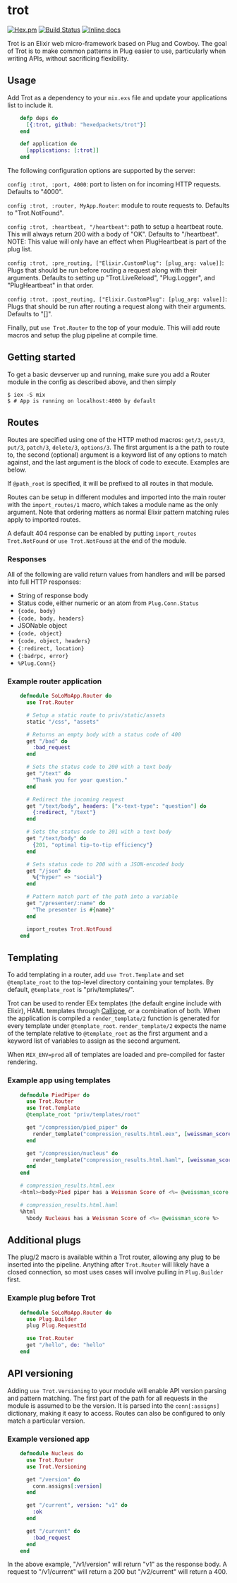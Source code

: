# trot
[![Hex.pm](https://img.shields.io/hexpm/v/trot.svg)](https://hex.pm/packages/trot) [![Build Status](https://travis-ci.org/hexedpackets/trot.svg?branch=master)](https://travis-ci.org/hexedpackets/trot) [![Inline docs](http://inch-ci.org/github/hexedpackets/trot.svg)](http://inch-ci.org/github/hexedpackets/trot)

Trot is an Elixir web micro-framework based on Plug and Cowboy. The goal of Trot is to make common patterns in Plug easier to use, particularly when writing APIs, without sacrificing flexibility.

## Usage
Add Trot as a dependency to your `mix.exs` file and update your applications list to include it.

```Elixir
    defp deps do
      [{:trot, github: "hexedpackets/trot"}]
    end

    def application do
      [applications: [:trot]]
    end
```

The following configuration options are supported by the server:

`config :trot, :port, 4000`: port to listen on for incoming HTTP requests. Defaults to "4000".

`config :trot, :router, MyApp.Router`: module to route requests to. Defaults to "Trot.NotFound".

`config :trot, :heartbeat, "/heartbeat"`: path to setup a heartbeat route. This will always return 200 with a body of
"OK". Defaults to "/heartbeat". NOTE: This value will only have an effect when PlugHeartbeat is part of the plug list.

`config :trot, :pre_routing, ["Elixir.CustomPlug": [plug_arg: value]]`: Plugs that should be run before routing a request along with their arguments. Defaults to setting up "Trot.LiveReload", "Plug.Logger", and "PlugHeartbeat" in that order.

`config :trot, :post_routing, ["Elixir.CustomPlug": [plug_arg: value]]`: Plugs that should be run after routing a request along with their arguments. Defaults to "[]".

Finally, put `use Trot.Router` to the top of your module. This will add route macros and setup the plug pipeline at compile time.


## Getting started
To get a basic devserver up and running, make sure you add a Router module in the config as described above, and then simply
```
$ iex -S mix
$ # App is running on localhost:4000 by default
```

## Routes
Routes are specified using one of the HTTP method macros: `get/3`, `post/3`, `put/3`, `patch/3`, `delete/3`, `options/3`. The first argument is a the path to route to, the second (optional) argument is a keyword list of any options to match against,  and the last argument is the block of code to execute. Examples are below.

If `@path_root` is specified, it will be prefixed to all routes in that module.

Routes can be setup in different modules and imported into the main router with the `import_routes/1` macro, which takes a module name as the only argument. Note that ordering matters as normal Elixir pattern matching rules apply to imported routes.

A default 404 response can be enabled by putting `import_routes Trot.NotFound` or `use Trot.NotFound` at the end of the module.

### Responses
All of the following are valid return values from handlers and will be parsed into full HTTP responses:
- String of response body
- Status code, either numeric or an atom from `Plug.Conn.Status`
- `{code, body}`
- `{code, body, headers}`
- JSONable object
- `{code, object}`
- `{code, object, headers}`
- `{:redirect, location}`
- `{:badrpc, error}`
- `%Plug.Conn{}`

### Example router application

```Elixir
    defmodule SoLoMoApp.Router do
      use Trot.Router

      # Setup a static route to priv/static/assets
      static "/css", "assets"

      # Returns an empty body with a status code of 400
      get "/bad" do
        :bad_request
      end

      # Sets the status code to 200 with a text body
      get "/text" do
        "Thank you for your question."
      end

      # Redirect the incoming request
      get "/text/body", headers: ["x-text-type": "question"] do
        {:redirect, "/text"}
      end

      # Sets the status code to 201 with a text body
      get "/text/body" do
        {201, "optimal tip-to-tip efficiency"}
      end

      # Sets status code to 200 with a JSON-encoded body
      get "/json" do
        %{"hyper" => "social"}
      end

      # Pattern match part of the path into a variable
      get "/presenter/:name" do
        "The presenter is #{name}"
      end

      import_routes Trot.NotFound
    end
```

## Templating
To add templating in a router, add `use Trot.Template` and set `@template_root` to the top-level directory containing your templates. By default, `@template_root` is "priv/templates/".

Trot can be used to render EEx templates (the default engine include with Elixir), HAML templates through [Calliope](https://github.com/nurugger07/calliope), or a combination of both. When the application is compiled a `render_template/2` function is generated for every template under `@template_root`. `render_template/2` expects the name of the template relative to `@template_root` as the first argument and a keyword list of variables to assign as the second argument.

When `MIX_ENV=prod` all of templates are loaded and pre-compiled for faster rendering.

### Example app using templates

```Elixir
    defmodule PiedPiper do
      use Trot.Router
      use Trot.Template
      @template_root "priv/templates/root"

      get "/compression/pied_piper" do
        render_template("compression_results.html.eex", [weissman_score: 5.2])
      end

      get "/compression/nucleus" do
        render_template("compression_results.html.haml", [weissman_score: 2.89])
      end
    end

    # compression_results.html.eex
    <html><body>Pied piper has a Weissman Score of <%= @weissman_score %></body></html>

    # compression_results.html.haml
    %html
      %body Nucleaus has a Weissman Score of <%= @weissman_score %>
```

## Additional plugs
The plug/2 macro is available within a Trot router, allowing any plug to be inserted into the pipeline. Anything after `Trot.Router` will likely have a closed connection, so most uses cases will involve pulling in `Plug.Builder` first.

### Example plug before Trot

```Elixir
    defmodule SoLoMoApp.Router do
      use Plug.Builder
      plug Plug.RequestId

      use Trot.Router
      get "/hello", do: "hello"
    end
```

## API versioning
Adding `use Trot.Versioning` to your module will enable API version parsing and pattern matching. The first part of the path for all requests in the module is assumed to be the version. It is parsed into the `conn[:assigns]` dictionary, making it easy to access. Routes can also be configured to only match a particular version.

### Example versioned app

```Elixir
    defmodule Nucleus do
      use Trot.Router
      use Trot.Versioning

      get "/version" do
        conn.assigns[:version]
      end

      get "/current", version: "v1" do
        :ok
      end

      get "/current" do
        :bad_request
      end
    end
```

In the above example, "/v1/version" will return "v1" as the response body. A request to "/v1/current" will return a 200 but "/v2/current" will return a 400.
